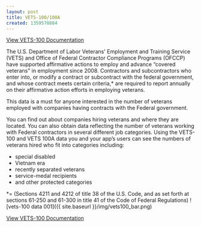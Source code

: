 ```yaml
---
layout: post
title: VETS-100/100A
created: 1359578884
---
```

<a href="{{ site.baseurl  }}/others/vets100/" class="button radius button_wide">View VETS-100 Documentation</a>

The U.S. Department of Labor Veterans' Employment and Training Service (VETS) and Office of Federal Contractor Compliance Programs (OFCCP) have supported affirmative actions to employ and advance “covered veterans" in employment since 2008. Contractors and subcontractors who enter into, or modify a contract or subcontract with the federal government, and whose contract meets certain criteria,* are required to report annually on their affirmative action efforts in employing veterans.

This data is a must for anyone interested in the number of veterans employed with companies having contracts with the Federal government.  

You can find out about companies hiring veterans and where they are located. You can also obtain data reflecting the number of veterans working with Federal contractors in several different job categories. Using the VETS-100 and VETS 100A data you and your app’s users can see the numbers of veterans hired who fit into categories including:  

* special disabled
* Vietnam era
* recently separated veterans
* service-medal recipients
* and other protected categories

*= (Sections 4211 and 4212 of title 38 of the U.S. Code, and as set forth at sections 61-250 and 61-300 in title 41 of the Code of Federal Regulations)
![vets-100 data 001]({{ site.baseurl  }}/img/vets100_bar.png)

<a href="{{ site.baseurl  }}/others/vets100/" class="button radius button_wide">View VETS-100 Documentation</a>
